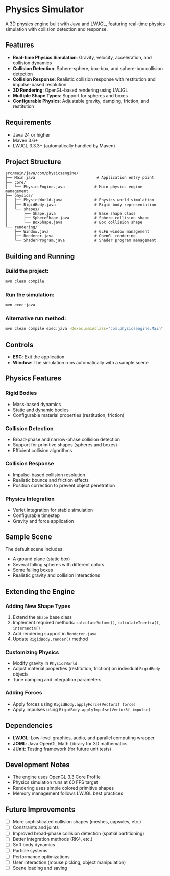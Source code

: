 # Physics Simulator

A 3D physics engine built with Java and LWJGL, featuring real-time physics simulation with collision detection and response.

## Features

- **Real-time Physics Simulation**: Gravity, velocity, acceleration, and collision dynamics
- **Collision Detection**: Sphere-sphere, box-box, and sphere-box collision detection
- **Collision Response**: Realistic collision response with restitution and impulse-based resolution
- **3D Rendering**: OpenGL-based rendering using LWJGL
- **Multiple Shape Types**: Support for spheres and boxes
- **Configurable Physics**: Adjustable gravity, damping, friction, and restitution

## Requirements

- Java 24 or higher
- Maven 3.6+
- LWJGL 3.3.3+ (automatically handled by Maven)

## Project Structure

```
src/main/java/com/physicsengine/
├── Main.java                           # Application entry point
├── core/
│   └── PhysicsEngine.java             # Main physics engine management
├── physics/
│   ├── PhysicsWorld.java              # Physics world simulation
│   ├── RigidBody.java                 # Rigid body representation
│   └── shapes/
│       ├── Shape.java                 # Base shape class
│       ├── SphereShape.java           # Sphere collision shape
│       └── BoxShape.java              # Box collision shape
└── rendering/
    ├── Window.java                    # GLFW window management
    ├── Renderer.java                  # OpenGL rendering
    └── ShaderProgram.java             # Shader program management
```

## Building and Running

### Build the project:

```bash
mvn clean compile
```

### Run the simulation:

```bash
mvn exec:java
```

### Alternative run method:

```bash
mvn clean compile exec:java -Dexec.mainClass="com.physicsengine.Main"
```

## Controls

- **ESC**: Exit the application
- **Window**: The simulation runs automatically with a sample scene

## Physics Features

### Rigid Bodies

- Mass-based dynamics
- Static and dynamic bodies
- Configurable material properties (restitution, friction)

### Collision Detection

- Broad-phase and narrow-phase collision detection
- Support for primitive shapes (spheres and boxes)
- Efficient collision algorithms

### Collision Response

- Impulse-based collision resolution
- Realistic bounce and friction effects
- Position correction to prevent object penetration

### Physics Integration

- Verlet integration for stable simulation
- Configurable timestep
- Gravity and force application

## Sample Scene

The default scene includes:

- A ground plane (static box)
- Several falling spheres with different colors
- Some falling boxes
- Realistic gravity and collision interactions

## Extending the Engine

### Adding New Shape Types

1. Extend the `Shape` base class
2. Implement required methods: `calculateVolume()`, `calculateInertia()`, `intersects()`
3. Add rendering support in `Renderer.java`
4. Update `RigidBody.render()` method

### Customizing Physics

- Modify gravity in `PhysicsWorld`
- Adjust material properties (restitution, friction) on individual `RigidBody` objects
- Tune damping and integration parameters

### Adding Forces

- Apply forces using `RigidBody.applyForce(Vector3f force)`
- Apply impulses using `RigidBody.applyImpulse(Vector3f impulse)`

## Dependencies

- **LWJGL**: Low-level graphics, audio, and parallel computing wrapper
- **JOML**: Java OpenGL Math Library for 3D mathematics
- **JUnit**: Testing framework (for future unit tests)

## Development Notes

- The engine uses OpenGL 3.3 Core Profile
- Physics simulation runs at 60 FPS target
- Rendering uses simple colored primitive shapes
- Memory management follows LWJGL best practices

## Future Improvements

- [ ] More sophisticated collision shapes (meshes, capsules, etc.)
- [ ] Constraints and joints
- [ ] Improved broad-phase collision detection (spatial partitioning)
- [ ] Better integration methods (RK4, etc.)
- [ ] Soft body dynamics
- [ ] Particle systems
- [ ] Performance optimizations
- [ ] User interaction (mouse picking, object manipulation)
- [ ] Scene loading and saving
